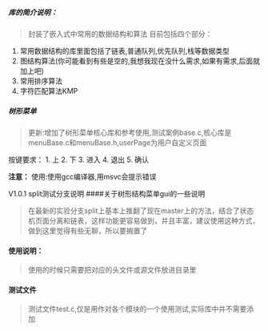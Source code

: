 

<!-- 大小根堆 -->

##### 库的简介说明：
> 封装了嵌入式中常用的数据结构和算法
目前包括四个部分：
1. 常用数据结构的库里面包括了链表,普通队列,优先队列,栈等数据类型
2. 图结构算法(你可能看到有些是空的,我想我现在没什么需求,如果有需求,后面就加上吧)
3. 常用排序算法
4. 字符匹配算法KMP


##### 树形菜单
> 更新:增加了树形菜单核心库和参考使用,测试案例base.c,核心库是menuBase.c和menuBase.h,userPage为用户自定义页面


<!-- V1.0.0 单使用链表时功能：
    1. 支持参数绑定设置,可用用来调pid等参数
    2. 支持内置游戏绑定,切换游戏页面和退出
    3. 支持开关，单选和多选
    4. 新增了按键缓冲，给编辑模式下的回调函数使用，这一方法大大简化了逻辑，使得上面的三个功能得到简化 -->
按键要求：
    1. 上
    2. 下
    3. 进入
    4. 退出
    5. 确认

**注意：**
    使用:使用gcc编译器,用msvc会提示错误

V1.0.1 split测试分支说明
####关于树形结构菜单gui的一些说明
>在最新的实验分支split上基本上推翻了现在master上的方法，结合了状态机页面分离和链表，这样功能更容易做到，并且丰富，建议使用这种方式，做到这里觉得有些无聊，所以要搁置了

#### 使用说明：
> 使用的时候只需要把对应的头文件或源文件放进目录里





#### 测试文件
> 测试文件test.c,仅是用作对各个模块的一个使用测试,实际库中并不需要添加
